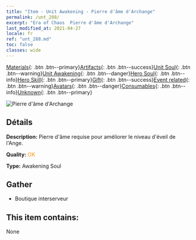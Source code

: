 ```yaml
---
title: "Item - Unit Awakening - Pierre d'âme d'Archange"
permalink: /unt_288/
excerpt: "Era of Chaos  Pierre d'âme d'Archange"
last_modified_at: 2021-04-27
locale: fr
ref: "unt_288.md"
toc: false
classes: wide
---
```

 [Materials](/ItemsFR/){: .btn .btn--primary}[Artifacts](/ItemsFR/Artifacts/){: .btn .btn--success}[Unit Soul](/ItemsFR/UnitSoul/){: .btn .btn--warning}[Unit Awakening](/ItemsFR/UnitAwakening/){: .btn .btn--danger}[Hero Soul](/ItemsFR/HeroSoul/){: .btn .btn--info}[Hero Skill](/ItemsFR/HeroSkill/){: .btn .btn--primary}[Gift](/ItemsFR/Gift/){: .btn .btn--success}[Event related](/ItemsFR/Events/){: .btn .btn--warning}[Avatars](/ItemsFR/Avatars/){: .btn .btn--danger}[Consumables](/ItemsFR/Consumables/){: .btn .btn--info}[Unknown](/ItemsFR/Unknown/){: .btn .btn--primary}

 ![Pierre d'âme d'Archange](/images/u/tia_datianshi.jpg)

## Détails
 **Description:** Pierre d'âme requise pour améliorer le niveau d'éveil de l'Ange.

 **Quality:** <span style="color: #FF8C00">OK</span>

 **Type:** Awakening Soul

## Gather

*    Boutique interserveur 

## This item contains:

  None

